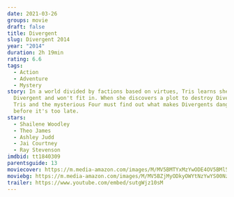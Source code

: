 ```yaml
---
date: 2021-03-26
groups: movie
draft: false
title: Divergent
slug: Divergent 2014
year: "2014"
duration: 2h 19min
rating: 6.6
tags:
  - Action
  - Adventure
  - Mystery
story: In a world divided by factions based on virtues, Tris learns she's
  Divergent and won't fit in. When she discovers a plot to destroy Divergents,
  Tris and the mysterious Four must find out what makes Divergents dangerous
  before it's too late.
stars:
  - Shailene Woodley
  - Theo James
  - Ashley Judd
  - Jai Courtney
  - Ray Stevenson
imdbid: tt1840309
parentsguide: 13
moviecover: https://m.media-amazon.com/images/M/MV5BMTYxMzYwODE4OV5BMl5BanBnXkFtZTgwNDE5MzE2MDE@._V1_FMjpg_UY818_.jpg
moviebg: https://m.media-amazon.com/images/M/MV5BZjMyODkyOWYtNzYwYS00NzFmLTg4YjktYjdlZmVmYWFlYTRjXkEyXkFqcGdeQXVyOTc5MDI5NjE@._V1_FMjpg_UX1280_.jpg
trailer: https://www.youtube.com/embed/sutgWjz10sM
---
```

